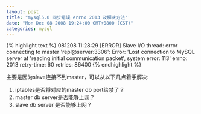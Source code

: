 ```yaml
---
layout: post
title: "mysql5.0 同步错误 errno 2013 及解决方法"
date: "Mon Dec 08 2008 19:24:00 GMT+0800 (CST)"
categories: mysql
---
```


{% highlight text %}
081208 11:28:29 [ERROR] Slave I/O thread: error connecting to master 'repl@server:3306': Error: 'Lost connection to MySQL server at 'reading initial communication packet', system error: 113' errno: 2013 retry-time: 60 retries: 86400
{% endhighlight %}

主要是因为slave连接不到master，可以从以下几点着手解决:

1. iptables是否将对应的master db port给禁了？
2. master db server是否能够上网？
3. slave db server 是否能够上网？
